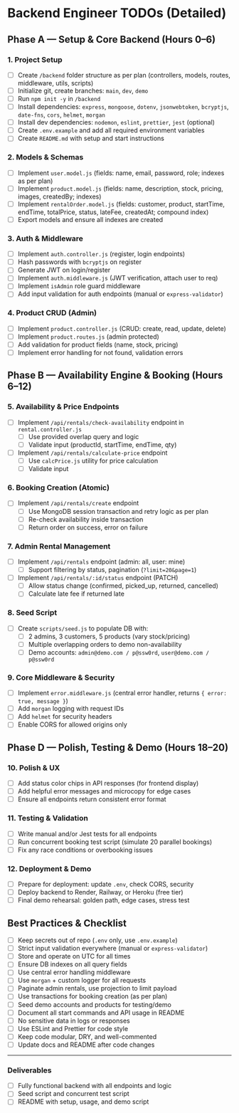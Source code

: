 
# Backend Engineer TODOs (Detailed)

## Phase A — Setup & Core Backend (Hours 0–6)

### 1. Project Setup
- [ ] Create `/backend` folder structure as per plan (controllers, models, routes, middleware, utils, scripts)
- [ ] Initialize git, create branches: `main`, `dev`, `demo`
- [ ] Run `npm init -y` in `/backend`
- [ ] Install dependencies: `express`, `mongoose`, `dotenv`, `jsonwebtoken`, `bcryptjs`, `date-fns`, `cors`, `helmet`, `morgan`
- [ ] Install dev dependencies: `nodemon`, `eslint`, `prettier`, `jest` (optional)
- [ ] Create `.env.example` and add all required environment variables
- [ ] Create `README.md` with setup and start instructions

### 2. Models & Schemas
- [ ] Implement `user.model.js` (fields: name, email, password, role; indexes as per plan)
- [ ] Implement `product.model.js` (fields: name, description, stock, pricing, images, createdBy; indexes)
- [ ] Implement `rentalOrder.model.js` (fields: customer, product, startTime, endTime, totalPrice, status, lateFee, createdAt; compound index)
- [ ] Export models and ensure all indexes are created

### 3. Auth & Middleware
- [ ] Implement `auth.controller.js` (register, login endpoints)
- [ ] Hash passwords with `bcryptjs` on register
- [ ] Generate JWT on login/register
- [ ] Implement `auth.middleware.js` (JWT verification, attach user to req)
- [ ] Implement `isAdmin` role guard middleware
- [ ] Add input validation for auth endpoints (manual or `express-validator`)

### 4. Product CRUD (Admin)
- [ ] Implement `product.controller.js` (CRUD: create, read, update, delete)
- [ ] Implement `product.routes.js` (admin protected)
- [ ] Add validation for product fields (name, stock, pricing)
- [ ] Implement error handling for not found, validation errors

## Phase B — Availability Engine & Booking (Hours 6–12)

### 5. Availability & Price Endpoints
- [ ] Implement `/api/rentals/check-availability` endpoint in `rental.controller.js`
	- [ ] Use provided overlap query and logic
	- [ ] Validate input (productId, startTime, endTime, qty)
- [ ] Implement `/api/rentals/calculate-price` endpoint
	- [ ] Use `calcPrice.js` utility for price calculation
	- [ ] Validate input

### 6. Booking Creation (Atomic)
- [ ] Implement `/api/rentals/create` endpoint
	- [ ] Use MongoDB session transaction and retry logic as per plan
	- [ ] Re-check availability inside transaction
	- [ ] Return order on success, error on failure

### 7. Admin Rental Management
- [ ] Implement `/api/rentals` endpoint (admin: all, user: mine)
	- [ ] Support filtering by status, pagination (`?limit=20&page=1`)
- [ ] Implement `/api/rentals/:id/status` endpoint (PATCH)
	- [ ] Allow status change (confirmed, picked_up, returned, cancelled)
	- [ ] Calculate late fee if returned late

### 8. Seed Script
- [ ] Create `scripts/seed.js` to populate DB with:
	- [ ] 2 admins, 3 customers, 5 products (vary stock/pricing)
	- [ ] Multiple overlapping orders to demo non-availability
	- [ ] Demo accounts: `admin@demo.com / p@ssw0rd`, `user@demo.com / p@ssw0rd`

### 9. Core Middleware & Security
- [ ] Implement `error.middleware.js` (central error handler, returns `{ error: true, message }`)
- [ ] Add `morgan` logging with request IDs
- [ ] Add `helmet` for security headers
- [ ] Enable CORS for allowed origins only

## Phase D — Polish, Testing & Demo (Hours 18–20)

### 10. Polish & UX
- [ ] Add status color chips in API responses (for frontend display)
- [ ] Add helpful error messages and microcopy for edge cases
- [ ] Ensure all endpoints return consistent error format

### 11. Testing & Validation
- [ ] Write manual and/or Jest tests for all endpoints
- [ ] Run concurrent booking test script (simulate 20 parallel bookings)
- [ ] Fix any race conditions or overbooking issues

### 12. Deployment & Demo
- [ ] Prepare for deployment: update `.env`, check CORS, security
- [ ] Deploy backend to Render, Railway, or Heroku (free tier)
- [ ] Final demo rehearsal: golden path, edge cases, stress test

## Best Practices & Checklist

- [ ] Keep secrets out of repo (`.env` only, use `.env.example`)
- [ ] Strict input validation everywhere (manual or `express-validator`)
- [ ] Store and operate on UTC for all times
- [ ] Ensure DB indexes on all query fields
- [ ] Use central error handling middleware
- [ ] Use `morgan` + custom logger for all requests
- [ ] Paginate admin rentals, use projection to limit payload
- [ ] Use transactions for booking creation (as per plan)
- [ ] Seed demo accounts and products for testing/demo
- [ ] Document all start commands and API usage in README
- [ ] No sensitive data in logs or responses
- [ ] Use ESLint and Prettier for code style
- [ ] Keep code modular, DRY, and well-commented
- [ ] Update docs and README after code changes

---

### Deliverables
- [ ] Fully functional backend with all endpoints and logic
- [ ] Seed script and concurrent test script
- [ ] README with setup, usage, and demo script
